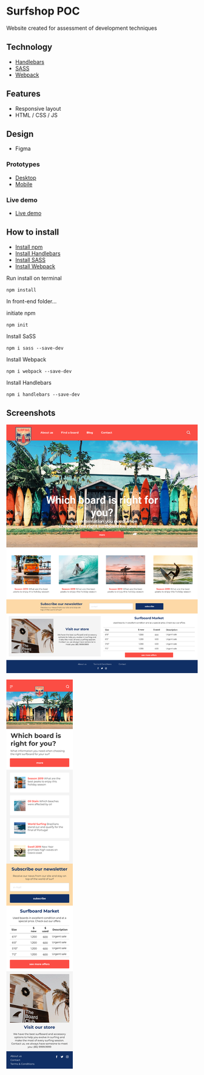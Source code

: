 # Surfshop POC
Website created for assessment of development techniques

## Technology
- [Handlebars](https://handlebarsjs.com/)
- [SASS](https://sass-lang.com/)
- [Webpack](https://webpack.js.org/)

## Features
* Responsive layout
* HTML / CSS / JS

## Design
* Figma

### Prototypes
- <a href="https://www.figma.com/file/vH40PCWbpgmLxCuwNmjkQO/Layout?node-id=0%3A1">Desktop</a>
- <a href="https://www.figma.com/file/vH40PCWbpgmLxCuwNmjkQO/Layout?node-id=19%3A19">Mobile</a>

### Live demo
- <a href="https://joaresmiranda.github.io/2019-surfshop-poc/front-end/">Live demo</a>

## How to install
- [Install npm](https://www.npmjs.com/get-npm)
- [Install Handlebars](https://handlebarsjs.com/)
- [Install SASS](https://sass-lang.com/)
- [Install Webpack](https://webpack.js.org/)

Run install on terminal
```terminal
npm install
```

In front-end folder...

initiate npm 
```terminal
npm init
```
Install SaSS
```terminal
npm i sass --save-dev
````

Install Webpack
```terminal
npm i webpack --save-dev
````

Install Handlebars
```terminal
npm i handlebars --save-dev
```

## Screenshots
![Screenshot Desktop](./design/layout-desktop.png)

![Screenshot Mobile](./design/layout-mobile.png)
